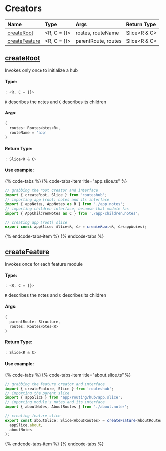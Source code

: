 # Creators

| Name | Type | Args | Return Type |
| :--- | :--- | :--- | :--- |
| [createRoot](creators.md#createroot) | &lt;R, C = {}&gt; | routes, routeName | Slice&lt;R & C&gt; |
| [createFeature](creators.md#createfeature) | &lt;R, C = {}&gt; | parentRoute, routes | Slice&lt;R & C&gt; |

## [createRoot](creators.md#createroot)

Invokes only once to initialize a hub

#### Type:

```typescript
: <R, C = {}>
```

`R` describes the notes and `C` describes its children

#### Args:

```typescript
(
  routes: RoutesNotes<R>,
  routeName = 'app'
)
```

####  Return Type:

```typescript
: Slice<R & C>
```

#### Use example:

{% code-tabs %}
{% code-tabs-item title="app.slice.ts" %}
```typescript
// grabbing the root creator and interface
import { createRoot, Slice } from 'routeshub';
// importing app (root) notes and its interface
import { appNotes, AppNotes as R } from './app.notes';
// importing children interface, because that module has
import { AppChildrenNotes as C } from './app-children.notes';

// creating app (root) slice
export const appSlice: Slice<R, C> = createRoot<R, C>(appNotes);
```
{% endcode-tabs-item %}
{% endcode-tabs %}

## [createFeature](creators.md#createfeature)

Invokes once for each feature module. 

####  Type:

```typescript
: <R, C = {}>
```

`R` describes the notes and `C` describes its children

#### Args:

```typescript
(
  parentRoute: Structure,
  routes: RoutesNotes<R>
)
```

#### Return Type:

```typescript
: Slice<R & C>
```

#### Use example:

{% code-tabs %}
{% code-tabs-item title="about.slice.ts" %}
```typescript
// grabbing the feature creator and interface
import { createFeature, Slice } from 'routeshub';
// importing the parent slice
import { appSlice } from 'app/routing/hub/app.slice';
// importing module's notes and its interface
import { aboutNotes, AboutRoutes } from './about.notes';

// creating feature slice
export const aboutSlice: Slice<AboutRoutes> = createFeature<AboutRoutes>(
  appSlice.about,
  aboutNotes
);
```
{% endcode-tabs-item %}
{% endcode-tabs %}

